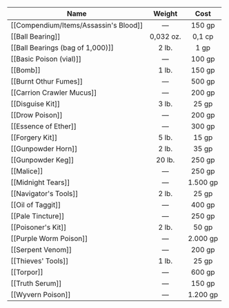 
| Name                             |  Weight   |   Cost   |
| -------------------------------- | :-------: | :------: |
| [[Compendium/Items/Assassin's Blood]]             |     —     |  150 gp  |
| [[Ball Bearing]]                 | 0,032 oz. |  0,1 cp  |
| [[Ball Bearings (bag of 1,000)]] |   2 lb.   |   1 gp   |
| [[Basic Poison (vial)]]          |     —     |  100 gp  |
| [[Bomb]]                         |   1 lb.   |  150 gp  |
| [[Burnt Othur Fumes]]            |     —     |  500 gp  |
| [[Carrion Crawler Mucus]]        |     —     |  200 gp  |
| [[Disguise Kit]]                 |   3 lb.   |  25 gp   |
| [[Drow Poison]]                  |     —     |  200 gp  |
| [[Essence of Ether]]             |     —     |  300 gp  |
| [[Forgery Kit]]                  |   5 lb.   |  15 gp   |
| [[Gunpowder Horn]]               |   2 lb.   |  35 gp   |
| [[Gunpowder Keg]]                |  20 lb.   |  250 gp  |
| [[Malice]]                       |     —     |  250 gp  |
| [[Midnight Tears]]               |     —     | 1.500 gp |
| [[Navigator's Tools]]            |   2 lb.   |  25 gp   |
| [[Oil of Taggit]]                |     —     |  400 gp  |
| [[Pale Tincture]]                |     —     |  250 gp  |
| [[Poisoner's Kit]]               |   2 lb.   |  50 gp   |
| [[Purple Worm Poison]]           |     —     | 2.000 gp |
| [[Serpent Venom]]                |     —     |  200 gp  |
| [[Thieves' Tools]]               |   1 lb.   |  25 gp   |
| [[Torpor]]                       |     —     |  600 gp  |
| [[Truth Serum]]                  |     —     |  150 gp  |
| [[Wyvern Poison]]                |     —     | 1.200 gp |